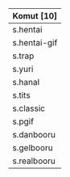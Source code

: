 |Komut [10]|
|-|
|s.hentai|
|s.hentai-gif|
|s.trap|
|s.yuri|
|s.hanal|
|s.tits|
|s.classic|
|s.pgif|
|s.danbooru|
|s.gelbooru|
|s.realbooru|
